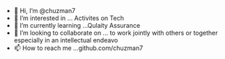 - 👋 Hi, I’m @chuzman7
- 👀 I’m interested in ... Activites on Tech 
- 🌱 I’m currently learning ...Qulaity Assurance 
- 💞️ I’m looking to collaborate on ... to work jointly with others or together especially in an intellectual endeavo
- 📫 How to reach me ...github.com/chuzman7

<!---
chuzman7/chuzman7 is a ✨ special ✨ repository because its `README.md` (this file) appears on your GitHub profile.
You can click the Preview link to take a look at your changes.
--->
